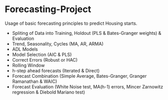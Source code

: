 # Forecasting-Project
Usage of basic forecasting principles to predict Housing starts.

- Spliting of Data into Training, Holdout (PLS & Bates-Granger weights) & Evaluation
- Trend, Seasonality, Cycles (MA, AR, ARMA)
- ADL Models
- Model Selection (AIC & PLS)
- Correct Errors (Robust or HAC)
- Rolling Window
- h-step ahead forecasts (Iterated & Direct)
- Forecast Combination (Simple Average, Bates-Granger, Granger Ramanathan & WAIC)
- Forecast Evaluation (White Noise test, MA(h-1) errors, Mincer Zarnowitz regression & Diebold Mariano test)
